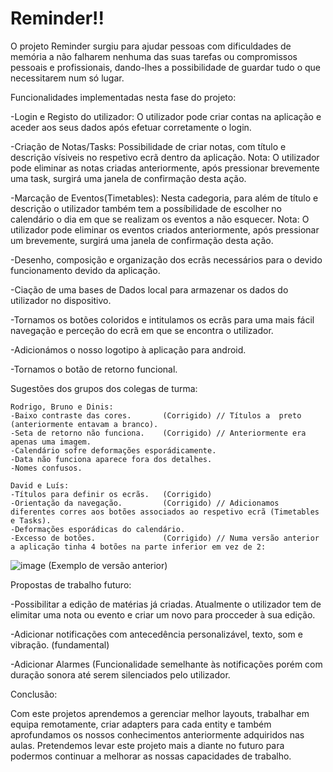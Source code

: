 # Reminder!!
  O projeto Reminder surgiu para ajudar pessoas com dificuldades de memória a não falharem nenhuma das suas tarefas ou compromissos pessoais e profissionais, dando-lhes  a possibilidade de guardar tudo o que necessitarem num só lugar.
  
  

  Funcionalidades implementadas nesta fase do projeto:
  
   -Login e Registo do utilizador: O utilizador pode criar contas na aplicação e aceder aos seus dados após efetuar corretamente o login.
    
   -Criação de Notas/Tasks: Possibilidade de criar notas, com título e descrição vísiveis no respetivo ecrã dentro da aplicação.
        Nota: O utilizador pode eliminar as notas criadas anteriormente, após pressionar brevemente uma task, surgirá uma janela de confirmação desta ação.
        
   -Marcação de Eventos(Timetables): Nesta cadegoria, para além de título e descrição o utilizador também tem a possíbilidade de escolher
      no calendário o dia  em que se realizam os eventos a não esquecer.
        Nota: O utilizador pode eliminar os eventos criados anteriormente, após pressionar um brevemente, surgirá uma janela de confirmação desta ação.
      
   -Desenho, composição e organização dos ecrãs necessários para o devido funcionamento devido da aplicação.
    
   -Ciação de uma bases de Dados local para armazenar os dados do utilizador no dispositivo.
    
   -Tornamos os botões coloridos e intitulamos os ecrãs para uma mais fácil navegação e perceção do ecrã em que se encontra o utilizador.
    
   -Adicionámos o nosso logotipo à aplicação para android.
    
   -Tornamos o botão de retorno funcional.
   
   
    
  Sugestões dos grupos dos colegas de turma:
  
    Rodrigo, Bruno e Dinis:
    -Baixo contraste das cores.       (Corrigido) // Títulos a  preto (anteriormente entavam a branco).
    -Seta de retorno não funciona.    (Corrigido) // Anteriormente era apenas uma imagem.
    -Calendário sofre deformações esporádicamente.
    -Data não funciona aparece fora dos detalhes.
    -Nomes confusos.
      
    David e Luís:
    -Títulos para definir os ecrãs.   (Corrigido)
    -Orientação da navegação.         (Corrigido) // Adicionamos diferentes corres aos botões associados ao respetivo ecrã (Timetables e Tasks).
    -Deformações esporádicas do calendário.
    -Excesso de botões.               (Corrigido) // Numa versão anterior a aplicação tinha 4 botões na parte inferior em vez de 2:
 ![image](https://user-images.githubusercontent.com/92276078/176793679-6ebf5e19-d954-404c-8a74-0141b002f464.png)
(Exemplo de versão anterior)



  Propostas de trabalho futuro:
  
   -Possibilitar a edição de matérias já criadas. Atualmente o utilizador tem de elimitar uma nota ou evento e criar um novo para procceder à sua edição.
   
   -Adicionar notificações com antecedência personalizável, texto, som e vibração.   (fundamental)
   
   -Adicionar Alarmes (Funcionalidade semelhante às notificações porém com duração sonora até serem silenciados pelo utilizador.



  Conclusão:
  
  Com este projetos aprendemos a gerenciar melhor layouts, trabalhar em equipa remotamente, criar adapters para cada entity e também aprofundamos os nossos conhecimentos anteriormente adquiridos nas aulas.
  Pretendemos levar este projeto mais a diante no futuro para podermos continuar a melhorar as nossas capacidades de trabalho.

